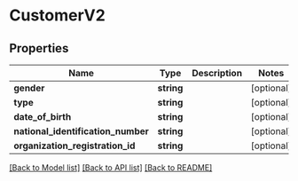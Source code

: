 # CustomerV2

## Properties
Name | Type | Description | Notes
------------ | ------------- | ------------- | -------------
**gender** | **string** |  | [optional] 
**type** | **string** |  | [optional] 
**date_of_birth** | **string** |  | [optional] 
**national_identification_number** | **string** |  | [optional] 
**organization_registration_id** | **string** |  | [optional] 

[[Back to Model list]](../README.md#documentation-for-models) [[Back to API list]](../README.md#documentation-for-api-endpoints) [[Back to README]](../README.md)


